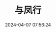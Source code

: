 ---
title: "与凤行"
date: "2024-04-07 07:56:24"
rating: 5.0
status: "看过"
review: "爱情、搞笑、音乐兼具。
没看过《楚乔传》，但是我看过《花千骨》。
当我知道凤来的扮演者是花千骨中的朗哥哥，我哭死😭"
url: "https://movie.douban.com/subject/35564470/"
type: "movie"
year: 2024
isPublic: true
cover: "https://cdn.sa.net/2025/02/10/XduHZPGMjbh4ADv.webp"
---